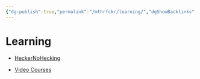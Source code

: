 ```yaml
---
{"dg-publish":true,"permalink":"/mthrfckr/learning/","dgShowBacklinks":true,"dgShowLocalGraph":true}
---
```


# Learning

- [HeckerNoHecking](https://skillshare.heckernohecking.repl.co/)

- [Video Courses](https://revival.awestruck.workers.dev/0:)